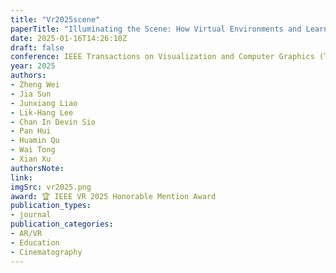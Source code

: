 ```yaml
---
title: "Vr2025scene"
paperTitle: "Illuminating the Scene: How Virtual Environments and Learning Modes Shape Film Lighting Mastery in Virtual Reality"
date: 2025-01-16T14:26:10Z
draft: false
conference: IEEE Transactions on Visualization and Computer Graphics (TVCG) and IEEE Conference on Virtual Reality and 3D User Interfaces (VR)
year: 2025
authors: 
- Zheng Wei
- Jia Sun
- Junxiang Liao
- Lik-Hang Lee
- Chan In Devin Sio
- Pan Hui
- Huamin Qu
- Wai Tong
- Xian Xu
authorsNote:
link:
imgSrc: vr2025.png
award: 🏆 IEEE VR 2025 Honorable Mention Award
publication_types:
- journal
publication_categories:
- AR/VR
- Education
- Cinematography
---
```


